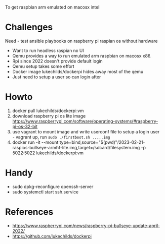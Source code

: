 To get raspbian arm emulated on macosx intel

# Challenges

Need - test ansible playbooks on raspberry pi raspian os without hardware

- Want to run headless raspian no UI
- Qemu provides a way to run emulated arm raspbian on macosx x86. 
- Rpi since 2022 doesn't provide default login
- Qemu setup takes some effort
- Docker image lukechilds/dockerpi hides away most of the qemu
- Just need to setup a user so can login after

# Howto

1. docker pull lukechilds/dockerpi:vm
2. download raspberry pi os lite image https://www.raspberrypi.com/software/operating-systems/#raspberry-pi-os-32-bit 
3. use vagrant to mount image and write userconf file to setup a login user - vagrant up, run `sudo ./firstboot.sh .....img`
4. docker run -it --mount type=bind,source="$(pwd)"/2023-02-21-raspios-bullseye-armhf-lite.img,target=/sdcard/filesystem.img -p 5022:5022 lukechilds/dockerpi:vm

# Handy

- sudo dpkg-reconfigure openssh-server 
- sudo systemctl start ssh.service

# References

- https://www.raspberrypi.com/news/raspberry-pi-bullseye-update-april-2022/
- https://github.com/lukechilds/dockerpi
